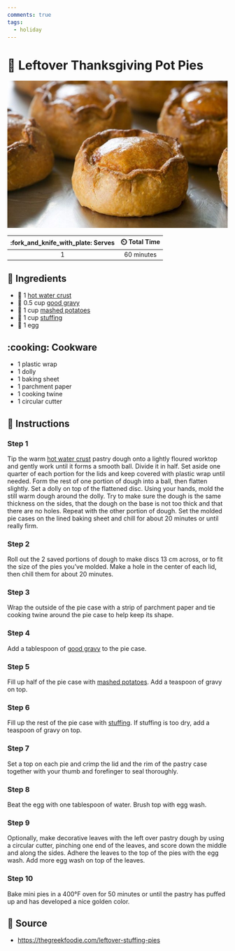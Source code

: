 ```yaml
---
comments: true
tags:
  - holiday
---
```

# :pie: Leftover Thanksgiving Pot Pies

![Leftover Thanksgiving Pot Pies](../assets/images/leftover-thanksgiving-pot-pies.jpg)

| :fork_and_knife_with_plate: Serves | :timer_clock: Total Time |
|:----------------------------------:|:-----------------------: |
| 1 | 60 minutes |

## :salt: Ingredients

- :pie: 1 [hot water crust][4]
- :bowl_with_spoon: 0.5 cup [good gravy][1]
- :potato: 1 cup [mashed potatoes][2]
- :stuffed_flatbread: 1 cup [stuffing][3]
- :egg: 1 egg

## :cooking: Cookware

- 1 plastic wrap
- 1 dolly
- 1 baking sheet
- 1 parchment paper
- 1 cooking twine
- 1 circular cutter

## :pencil: Instructions

### Step 1

Tip the warm [hot water crust][4] pastry dough onto a lightly floured worktop and gently work until it forms a smooth
ball. Divide it in half. Set aside one quarter of each portion for the lids and keep covered with plastic wrap until
needed. Form the rest of one portion of dough into a ball, then flatten slightly. Set a dolly on top of the flattened
disc. Using your hands, mold the still warm dough around the dolly. Try to make sure the dough is the same thickness on
the sides, that the dough on the base is not too thick and that there are no holes. Repeat with the other portion of
dough. Set the molded pie cases on the lined baking sheet and chill for about 20 minutes or until really firm.

### Step 2

Roll out the 2 saved portions of dough to make discs 13 cm across, or to fit the size of the pies you’ve molded. Make
a hole in the center of each lid, then chill them for about 20 minutes.

### Step 3

Wrap the outside of the pie case with a strip of parchment paper and tie cooking twine around the pie case to help keep
its shape.

### Step 4

Add a tablespoon of [good gravy][1] to the pie case.

### Step 5

Fill up half of the pie case with [mashed potatoes][2]. Add a teaspoon of gravy on top.

### Step 6

Fill up the rest of the pie case with [stuffing][3]. If stuffing is too dry, add a teaspoon of gravy on top.

### Step 7

Set a top on each pie and crimp the lid and the rim of the pastry case together with your thumb and forefinger to seal
thoroughly.

### Step 8

Beat the egg with one tablespoon of water. Brush top with egg wash.

### Step 9

Optionally, make decorative leaves with the left over pastry dough by using a circular cutter, pinching one end of the
leaves, and score down the middle and along the sides. Adhere the leaves to the top of the pies with the egg wash. Add
more egg wash on top of the leaves.

### Step 10

Bake mini pies in a 400°F oven for 50 minutes or until the pastry has puffed up and has developed a nice golden color.

## :link: Source

- <https://thegreekfoodie.com/leftover-stuffing-pies>

[1]: <./good-gravy.md>
[2]: <../sides/golden-french-mashed-potatoes.md>
[3]: <./vegetarian-stuffing.md>
[4]: <../ingredients/pastry-dough/hot-water-crust.md>

